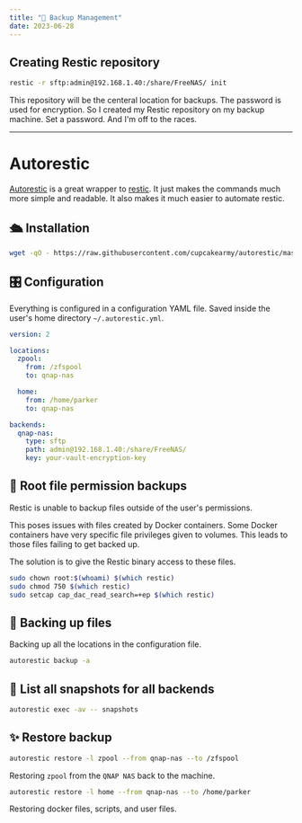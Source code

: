 ```yaml
---
title: "💾 Backup Management"
date: 2023-06-28
---
```


## Creating Restic repository

```bash
restic -r sftp:admin@192.168.1.40:/share/FreeNAS/ init
```

This repository will be the centeral location for backups. The password is used for encryption.
So I created my Restic repository on my backup machine. Set a password. And I'm off to the races.

---

# Autorestic

[Autorestic](https://autorestic.vercel.app/) is a great wrapper to [restic](https://restic.net/). It just makes the commands much more simple and readable. It also makes it much easier to automate restic.

## 🛳 Installation

```bash
wget -qO - https://raw.githubusercontent.com/cupcakearmy/autorestic/master/install.sh | bash
```

## 🎛 Configuration 

Everything is configured in a configuration YAML file. Saved inside the user's home directory `~/.autorestic.yml`.

```yml
version: 2

locations:
  zpool:
    from: /zfspool
    to: qnap-nas

  home:
    from: /home/parker
    to: qnap-nas

backends:
  qnap-nas:
    type: sftp
    path: admin@192.168.1.40:/share/FreeNAS/
    key: your-vault-encryption-key
```

## 🔐 Root file permission backups

Restic is unable to backup files outside of the user's permissions. 

This poses issues with files created by Docker containers. Some Docker containers have very specific file privileges given to volumes. This leads to those files failing to get backed up.

The solution is to give the Restic binary access to these files.

```bash
sudo chown root:$(whoami) $(which restic)
sudo chmod 750 $(which restic)
sudo setcap cap_dac_read_search=+ep $(which restic)
```

## 💾 Backing up files

Backing up all the locations in the configuration file.

```bash
autorestic backup -a
```

## 📸 List all snapshots for all backends

```bash
autorestic exec -av -- snapshots
```

## ✨ Restore backup

```bash
autorestic restore -l zpool --from qnap-nas --to /zfspool
```

Restoring `zpool` from the `QNAP NAS` back to the machine.

```bash
autorestic restore -l home --from qnap-nas --to /home/parker
```

Restoring docker files, scripts, and user files.
